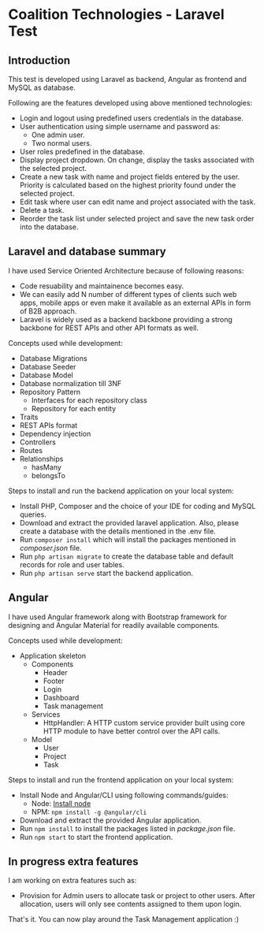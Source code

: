 ﻿# Coalition Technologies - Laravel Test

## Introduction

This test is developed using Laravel as backend, Angular as frontend and MySQL as database.

Following are the features developed using above mentioned technologies:

 - Login and logout using predefined users credentials in the database.
 - User authentication using simple username and password as:
	 - One admin user.
	 - Two normal users.
 - User roles predefined in the database.
 - Display project dropdown. On change, display the tasks associated with the selected project.
 - Create a new task with name and project fields entered by the user. Priority is calculated based on the highest priority found under the selected project.
 - Edit task where user can edit name and project associated with the task.
 - Delete a task.
 - Reorder the task list under selected project and save the new task order into the database.

## Laravel and database summary

I have used Service Oriented Architecture because of following reasons:

 - Code resuability and maintainence becomes easy.
 - We can easily add N number of different types of clients such web apps, mobile apps or even make it available as an external APIs in form of B2B approach.
 - Laravel is widely used as a backend backbone providing a strong backbone for REST APIs and other API formats as well.

Concepts used while development:

 - Database Migrations
 - Database Seeder
 - Database Model
 - Database normalization till 3NF
 - Repository Pattern
	 - Interfaces for each repository class
	 - Repository for each entity
 - Traits
 - REST APIs format
 - Dependency injection
 - Controllers
 - Routes
 - Relationships
	 - hasMany
	 - belongsTo

Steps to install and run the backend application on your local system:

 - Install PHP, Composer and the choice of your IDE for coding and MySQL queries.
 - Download and extract the provided laravel application. Also, please create a database with the details mentioned in the .env file.
 - Run `composer install` which will install the packages mentioned in *composer.json* file.
 - Run `php artisan migrate` to create the database table and default records for role	and user tables.
 - Run `php artisan serve` start the backend application.

## Angular

I have used Angular framework along with Bootstrap framework for designing and Angular Material for readily available components.

Concepts used while development:

 - Application skeleton
	 - Components
		 - Header
		 - Footer
		 - Login
		 - Dashboard
		 - Task management
	 - Services
		 - HttpHandler: A HTTP custom service provider built using core HTTP module to have better control over the API calls.
	 - Model
		 - User 
		 - Project
		 - Task

Steps to install and run the frontend application on your local system:

 - Install Node and Angular/CLI using following commands/guides:
	 - Node: [Install node](https://nodejs.org/en/download)
	 - NPM: `npm install -g @angular/cli`
 - Download and extract the provided Angular application.
 - Run `npm install` to install the packages listed in *package.json* file.
 - Run `npm start` to start the frontend application.

## In progress extra features

I am working on extra features such as:

 - Provision for Admin users to allocate task or project to other users. After allocation, users will only see contents assigned to them upon login.

That's it. You can now play around the Task Management application :)

